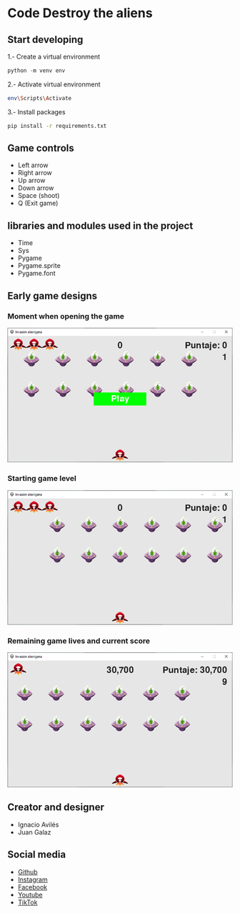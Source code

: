 # Code Destroy the aliens

## Start developing

1.- Create a virtual environment

```python
python -m venv env
```

2.- Activate virtual environment

```bash
env\Scripts\Activate
```

3.- Install packages

```bash
pip install -r requirements.txt
```

## Game controls

- Left arrow
- Right arrow
- Up arrow
- Down arrow
- Space (shoot)
- Q (Exit game)

## libraries and modules used in the project

- Time
- Sys
- Pygame
- Pygame.sprite
- Pygame.font

## Early game designs

### Moment when opening the game

![Foto1](./docs/README/foto1.PNG)

### Starting game level

![Foto2](./docs/README/foto2.PNG)

### Remaining game lives and current score

![Foto3](./docs/README/foto3.PNG)

## Creator and designer

- Ignacio Avilés
- Juan Galaz

## Social media

- [Github](http://github.com/avilesxd/)
- [Instagram](https://www.instagram.com/avilesxd/)
- [Facebook](https://www.facebook.com/ignacio.avilescardenasso)
- [Youtube](https://www.youtube.com/channel/UCYPsgamO7XeWOrXriOpJBqw)
- [TikTok](https://www.tiktok.com/@chle_igns)

